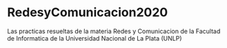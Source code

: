 # RedesyComunicacion2020
Las practicas resueltas de la materia Redes y Comunicacion de la Facultad de Informatica de la Universidad Nacional de La Plata (UNLP)
